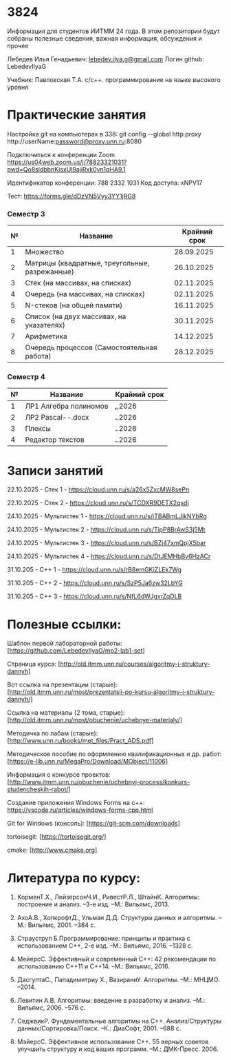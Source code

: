 # 3824
Информация для студентов ИИТММ 24 года.
В этом репозитории будут собраны полезные сведения, важная информация, обсуждения и прочее

Лебедев Илья Генадьевич: lebedev.ilya.g@gmail.com
Логин github: LebedevIlyaG 

Учебник:
Павловская Т.А. с/с++. программирование на языке высокого уровня

# Практические занятия

Настройка git на компьютерах в 338: git config --global http.proxy http://userName:password@proxy.unn.ru:8080

Подключиться к конференции Zoom
https://us04web.zoom.us/j/78823321031?pwd=Qo8sldbbnKisxUl9ajiRxk0yn1qHA9.1

Идентификатор конференции: 788 2332 1031
Код доступа: xNPV17

Тест: https://forms.gle/dDzVN5Vyy3YY1jRG8

### Семестр 3

|№|Название|Крайний срок|
|-------------|-------------|-------------|
|1|Множество|28.09.2025|
|2|Матрицы (квадратные, треугольные, разрежанные)|26.10.2025|
|3|Стек (на массивах, на списках)|02.11.2025|
|4|Очередь (на массивах, на списках)|02.11.2025|
|5|N-стеков (на общей памяти)|16.11.2025|
|6|Список (на двух массивах, на указателях)|30.11.2025|
|7|Арифметика|14.12.2025|
|8|Очередь процессов (Самостоятельная работа)|28.12.2025|

### Семестр 4

|№|Название|Крайний срок|
|-------------|-------------|-------------|
|1|ЛР1 Алгебра полиномов|__,__,2026|
|2|ЛР2 Pascal--.docx|__.__.2026|
|3|Плексы|__.__.2026|
|4|Редактор текстов|__.__.2026|


# Записи занятий

22.10.2025 - Стек 1 - https://cloud.unn.ru/s/a26x5ZxcMW8sePn

22.10.2025 - Стек 2 - https://cloud.unn.ru/s/TCDXR9DETX2qsdj

24.10.2025 - Мультистек 1 - https://cloud.unn.ru/s/iTBABmLJikNYbRg

24.10.2025 - Мультистек 2 - https://cloud.unn.ru/s/TipP8BrAwS3j5Mt

24.10.2025 - Мультистек 3 - https://cloud.unn.ru/s/BZj47xmQpjX5bar

24.10.2025 - Мультистек 4 - https://cloud.unn.ru/s/DtJEMHbBy6HzACr

31.10.205 - C++ 1 - https://cloud.unn.ru/s/rB8emGKiZLEk7Wg

31.10.205 - C++ 2 - https://cloud.unn.ru/s/SzP5Ja6zw32LbYG

31.10.205 - C++ 3 - https://cloud.unn.ru/s/NfL6dWJgxrZqDLB

# Полезные ссылки:

Шаблон первой лабораторной работы: [https://github.com/LebedevIlyaG/mp2-lab1-set]

Страница курса: [http://old.itmm.unn.ru/courses/algoritmy-i-struktury-dannyh]

Вот ссылка на презентации (старые): [http://old.itmm.unn.ru/most/prezentatsii-po-kursu-algoritmy-i-struktury-dannyh/]

Ссылка на материалы (2 тома, старые): [http://old.itmm.unn.ru/most/obuchenie/uchebnye-materialy/]

Методичка по лабам (старые): [http://www.unn.ru/books/met_files/Pract_ADS.pdf]


Методическое пособие по оформлению квалификационных и др. работ: [https://e-lib.unn.ru/MegaPro/Download/MObject/11006]
﻿


Информация о конкурсе проектов: [http://www.itmm.unn.ru/obuchenie/uchebnyj-process/konkurs-studencheskih-rabot/]

Создание приложения Windows Forms на c++: https://vscode.ru/articles/windows-forms-cpp.html

Git for Windows (консоль): [https://git-scm.com/downloads] 

tortoisegit: [https://tortoisegit.org/]

cmake: [http://www.cmake.org]


# Литература по курсу:

1. КорменТ.Х., ЛейзерсонЧ.И., РивестР.Л., ШтайнК. Алгоритмы: построение и анализ. –3-е изд. –М.: Вильямс, 2013.

2. АхоА.В., ХопкрофтД., Ульман Д.Д. Структуры данных и алгоритмы. –М.: Вильямс, 2001. –384 с.

3. Страуструп Б.Программирование: принципы и практика с использованием С++, 2-е изд. –М.: Вильямс, 2016. –1328 с.

4. МейерсС. Эффективный и современный С++: 42 рекомендации по использованию C++11 и C++14. –М.: Вильямс, 2016.

5. ДасгуптаС., Пападимитриу Х., ВазираниУ. Алгоритмы. –М.: МНЦМО. –2014.

6. Левитин А.В. Алгоритмы: введение в разработку и анализ. –М.: Вильямс, 2006. –576 с.

7. СеджвикР. Фундаментальные алгоритмы на С++. Анализ/Структуры данных/Сортировка/Поиск. –К.: ДиаСофт, 2001. –688 с.

8. МэйерсС. Эффективное использование C++. 55 верных советов улучшить структуру и код ваших программ. –М.: ДМК-Пресс. 2006.

